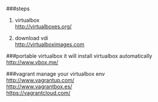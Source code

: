 
###steps
1. virtualbox  
http://virtualboxes.org/  

1. download vdi  
http://virtualboximages.com  

###portable virtualbox
it will install virtualbox automatically  
http://www.vbox.me/  

###vagrant
manage your virtualbox env  
http://www.vagrantup.com/  
http://www.vagrantbox.es/  
https://vagrantcloud.com/  

